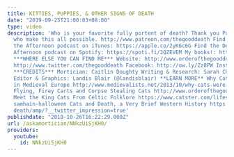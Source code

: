 ```yaml
---
title: KITTIES, PUPPIES, & OTHER SIGNS OF DEATH
date: "2019-09-25T21:00:03+08:00"
type: video
description: 'Who is your favorite fully portent of death? Thank you Patron deathlings,
  who make this all possible. http://www.patreon.com/thegooddeath Find the Death in
  the Afternoon podcast on iTunes: https://apple.co/2yK6c6G Find the Death in the
  Afternoon podcast on Spotify: https://spoti.fi/2QZEVEM My books!: http://www.caitlindoughty.com
  ***WHERE ELSE YOU CAN FIND ME*** Website: http://www.orderofthegooddeath.com Twitter:
  http://www.twitter.com/thegooddeath Facebook: http://ow.ly/Zz8PW Instagram: http://www.instagram.com/thegooddeath
  ***CREDITS*** Mortician: Caitlin Doughty Writing & Research: Sarah Chavez (@sarahcalavera)
  Editor & Graphics: Landis Blair (@landisblair) **LEARN MORE** Why Cats were hated
  in Medieval Europe http://www.medievalists.net/2013/10/why-cats-were-hated-in-medieval-europe/
  Flying, Firey Carts and Corpse Stealing Cats http://www.orderofthegooddeath.com/flying-firey-carts-corpse-stealing-cats
  Meet the King Cats From Celtic Folklore https://www.catster.com/lifestyle/cats-celtic-folklore-scottish-wildcat-cait-sidhe-sith-
  samhain-halloween Cats and Death, a Very Brief Western History https://notebookofghosts.com/2016/02/21/cats-and-
  death/amp/?__twitter_impression=true'
publishdate: "2018-10-26T16:22:29.000Z"
url: /askamortician/NNkzUiSjKH0/
providers:
  youtube:
    id: NNkzUiSjKH0
---
```

